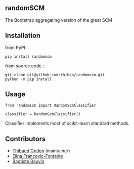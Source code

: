 ## randomSCM

The Bootstrap aggregating version of the great SCM

## Installation

from PyPI :

``` 
pip install randomscm
```

from source code :

```
git clone git@github.com:thibgo/randomscm.git
python -m pip install .
```

## Usage
```
from randomscm import RandomScmClassifier

classifier = RandomScmClassifier()
```

Classifier implements most of scikit-learn standard methods.


## Contributors
 * [Thibaud Godon](https://github.com/thibgo) (maintainer)
 * [Elina Francovic-Fontaine](https://github.com/ElinaFF)
 * [Baptiste Bauvin](https://github.com/babau1)
